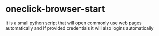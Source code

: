 # oneclick-browser-start
It is a small python script that will open commonly use web pages automatically and If provided credentials it will also logins automatically
